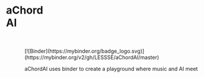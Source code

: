 <h1 style="background-image: url(./images/g6387.png); width:100px; height:100px;"><span style="position:relative; left:-50px;">aChordAI</span></h1>
[![Binder](https://mybinder.org/badge_logo.svg)](https://mybinder.org/v2/gh/LESSSE/aChordAI/master)

aChordAI uses binder to create a playground where music and AI meet
